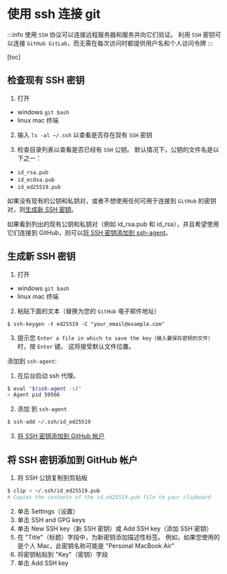 # 使用 ssh 连接 git

:::info
使用 `SSH` 协议可以连接远程服务器和服务并向它们验证。 利用 `SSH` 密钥可以连接 `GitHub GitLab`，而无需在每次访问时都提供用户名和个人访问令牌
:::

[toc]

## 检查现有 SSH 密钥

1. 打开

- windows `git bash`
- linux mac 终端

2. 输入 `ls -al ~/.ssh` 以查看是否存在现有 `SSH` 密钥

3. 检查目录列表以查看是否已经有 `SSH` 公钥。 默认情况下，公钥的文件名是以下之一：

- `id_rsa.pub`
- `id_ecdsa.pub`
- `id_ed25519.pub`

如果没有现有的公钥和私钥对，或者不想使用任何可用于连接到 `GitHub` 的密钥对，则[生成新 SSH 密钥](#生成新-ssh-密钥)。

如果看到列出的现有公钥和私钥对（例如 id_rsa.pub 和 id_rsa），并且希望使用它们连接到 GitHub，则可以[将 SSH 密钥添加到 ssh-agent](#将-SSH-密钥添加到-ssh-agent)。

## 生成新 SSH 密钥

1. 打开

- windows `git bash`
- linux mac 终端

2. 粘贴下面的文本（替换为您的 `GitHub` 电子邮件地址）

```shell
$ ssh-keygen -t ed25519 -C "your_email@example.com"
```

3. 提示您 `Enter a file in which to save the key（输入要保存密钥的文件）` 时，按 `Enter` 键。 这将接受默认文件位置。

添加到 `ssh-agent`:

1. 在后台启动 ssh 代理。

```bash
$ eval "$(ssh-agent -s)"
> Agent pid 59566
```

2. 添加 到 `ssh-agent`

```bash
$ ssh-add ~/.ssh/id_ed25519
```

3. [将 SSH 密钥添加到 GitHub 帐户](#将-SSH-密钥添加到-GitHub-帐户)

## 将 SSH 密钥添加到 GitHub 帐户

1. 将 SSH 公钥复制到剪贴板

```bash
$ clip < ~/.ssh/id_ed25519.pub
# Copies the contents of the id_ed25519.pub file to your clipboard
```

2. 单击 Settings（设置）
3. 单击 SSH and GPG keys
4. 单击 New SSH key（新 SSH 密钥）或 Add SSH key（添加 SSH 密钥）
5. 在 "Title"（标题）字段中，为新密钥添加描述性标签。 例如，如果您使用的是个人 Mac，此密钥名称可能是 "Personal MacBook Air"
6. 将密钥粘贴到 "Key"（密钥）字段
7. 单击 Add SSH key
